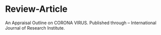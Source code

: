 # Review-Article
An Appraisal Outline on CORONA VIRUS. 
Published through – International Journal of Research Institute.
